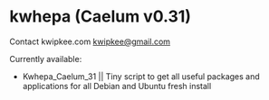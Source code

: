 # kwhepa (Caelum v0.31)
Contact
kwipkee.com
kwipkee@gmail.com

Currently available:
- Kwhepa_Caelum_31 || Tiny script to get all useful packages and applications for all Debian and Ubuntu fresh install
